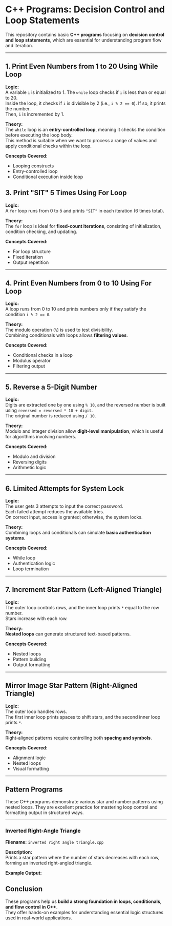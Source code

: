 # C++ Programs: Decision Control and Loop Statements

This repository contains basic **C++ programs** focusing on **decision control and loop statements**, which are essential for understanding program flow and iteration.

---

## 1. Print Even Numbers from 1 to 20 Using While Loop

**Logic:**  
A variable `i` is initialized to 1. The `while` loop checks if `i` is less than or equal to 20.  
Inside the loop, it checks if `i` is divisible by 2 (i.e., `i % 2 == 0`). If so, it prints the number.  
Then, `i` is incremented by 1.

**Theory:**  
The `while` loop is an **entry-controlled loop**, meaning it checks the condition before executing the loop body.  
This method is suitable when we want to process a range of values and apply conditional checks within the loop.

**Concepts Covered:**

- Looping constructs  
- Entry-controlled loop  
- Conditional execution inside loop

## 3. Print "SIT" 5 Times Using For Loop

**Logic:**  
A `for` loop runs from 0 to 5 and prints `"SIT"` in each iteration (6 times total).

**Theory:**  
The `for` loop is ideal for **fixed-count iterations**, consisting of initialization, condition checking, and updating.

**Concepts Covered:**

- For loop structure  
- Fixed iteration  
- Output repetition  

---

## 4. Print Even Numbers from 0 to 10 Using For Loop

**Logic:**  
A loop runs from 0 to 10 and prints numbers only if they satisfy the condition `i % 2 == 0`.

**Theory:**  
The modulo operation (`%`) is used to test divisibility.  
Combining conditionals with loops allows **filtering values**.

**Concepts Covered:**

- Conditional checks in a loop  
- Modulus operator  
- Filtering output  

---

## 5. Reverse a 5-Digit Number

**Logic:**  
Digits are extracted one by one using `% 10`, and the reversed number is built using `reversed = reversed * 10 + digit`.  
The original number is reduced using `/ 10`.

**Theory:**  
Modulo and integer division allow **digit-level manipulation**, which is useful for algorithms involving numbers.

**Concepts Covered:**

- Modulo and division  
- Reversing digits  
- Arithmetic logic  

---

## 6. Limited Attempts for System Lock

**Logic:**  
The user gets 3 attempts to input the correct password.  
Each failed attempt reduces the available tries.  
On correct input, access is granted; otherwise, the system locks.

**Theory:**  
Combining loops and conditionals can simulate **basic authentication systems**.

**Concepts Covered:**

- While loop  
- Authentication logic  
- Loop termination  

---

## 7. Increment Star Pattern (Left-Aligned Triangle)

**Logic:**  
The outer loop controls rows, and the inner loop prints `*` equal to the row number.  
Stars increase with each row.

**Theory:**  
**Nested loops** can generate structured text-based patterns.

**Concepts Covered:**

- Nested loops  
- Pattern building  
- Output formatting  

---

## Mirror Image Star Pattern (Right-Aligned Triangle)

**Logic:**  
The outer loop handles rows.  
The first inner loop prints spaces to shift stars, and the second inner loop prints `*`.

**Theory:**  
Right-aligned patterns require controlling both **spacing and symbols**.

**Concepts Covered:**

- Alignment logic  
- Nested loops  
- Visual formatting  

---

## Pattern Programs

These C++ programs demonstrate various star and number patterns using nested loops. They are excellent practice for mastering loop control and formatting output in structured ways.

---

### Inverted Right-Angle Triangle

**Filename:** `inverted right angle triangle.cpp`

**Description:**  
Prints a star pattern where the number of stars decreases with each row, forming an inverted right-angled triangle.

**Example Output:**

## Conclusion

These programs help us **build a strong foundation in loops, conditionals, and flow control in C++**.  
They offer hands-on examples for understanding essential logic structures used in real-world applications.

